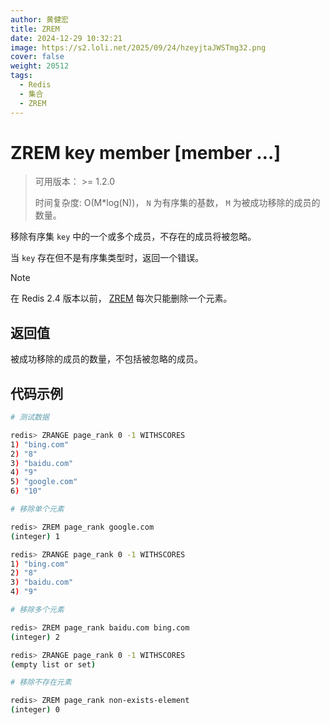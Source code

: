 ```yaml
---
author: 黄健宏
title: ZREM
date: 2024-12-29 10:32:21
image: https://s2.loli.net/2025/09/24/hzeyjtaJWSTmg32.png
cover: false
weight: 20512
tags:
  - Redis
  - 集合
  - ZREM
---
```



# ZREM key member [member …]

> 可用版本： >= 1.2.0
> 
> 时间复杂度: O(M*log(N))， `N` 为有序集的基数， `M` 为被成功移除的成员的数量。

移除有序集 `key` 中的一个或多个成员，不存在的成员将被忽略。

当 `key` 存在但不是有序集类型时，返回一个错误。

Note

在 Redis 2.4 版本以前， [ZREM](#zrem) 每次只能删除一个元素。

## 返回值

被成功移除的成员的数量，不包括被忽略的成员。

## 代码示例

```bash
# 测试数据

redis> ZRANGE page_rank 0 -1 WITHSCORES
1) "bing.com"
2) "8"
3) "baidu.com"
4) "9"
5) "google.com"
6) "10"

# 移除单个元素

redis> ZREM page_rank google.com
(integer) 1

redis> ZRANGE page_rank 0 -1 WITHSCORES
1) "bing.com"
2) "8"
3) "baidu.com"
4) "9"

# 移除多个元素

redis> ZREM page_rank baidu.com bing.com
(integer) 2

redis> ZRANGE page_rank 0 -1 WITHSCORES
(empty list or set)

# 移除不存在元素

redis> ZREM page_rank non-exists-element
(integer) 0
```
